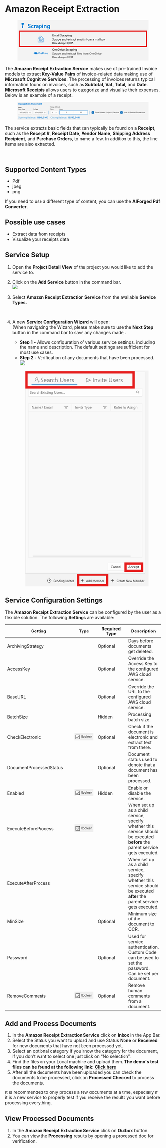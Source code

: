 # Amazon Receipt Extraction

<figure><img src="../../.gitbook/assets/image (2) (1) (2).png" alt=""><figcaption></figcaption></figure>

The ​**Amazon Receipt Extraction Service** makes use of pre-trained Invoice models to extract **Key-Value Pairs** of invoice-related data making use of **Microsoft Cognitive Services**. The processing of invoices returns typical information found on invoices, such as **Subtotal, Vat, Total,** and **Date**. **Microsoft Receipts** allows users to categorize and visualize their expenses. Below is an example of a receipt.

<figure><img src="../../.gitbook/assets/image (4) (1) (2).png" alt=""><figcaption></figcaption></figure>

The service extracts basic fields that can typically be found on a **Receipt**, such as the **Receipt #**, **Receipt Date**, **Vendor Name**, **Shipping Address Recipient**, and **Purchase Orders**, to name a few. In addition to this, the line items are also extracted.

<figure><img src="../../.gitbook/assets/image (1) (6).png" alt=""><figcaption></figcaption></figure>

## Supported Content Types

* Pdf
* jpeg
* png

If you need to use a different type of content, you can use the **AIForged Pdf Converter**.

## Possible use cases

* Extract data from receipts
* Visualize your receipts data

## Service Setup

1. Open the **Project Detail View** of the project you would like to add the service to.
2. Click on the **Add Service** button in the command bar.\
   ![](<../../.gitbook/assets/image (82) (2).png>)
3.  Select **Amazon Receipt Extraction Service** from the available **Service Types.**

    <figure><img src="../../.gitbook/assets/image (5) (6).png" alt=""><figcaption></figcaption></figure>
4.  A new **Service Configuration Wizard** will open:\
    (When navigating the Wizard, please make sure to use the **Next Step** button in the command bar to save any changes made).

    * **Step 1** **-** Allows configuration of various service settings, including the name and description. The default settings are sufficient for most use cases.
    * **Step 2 -** Verification of any documents that have been processed.\
      ![](<../../.gitbook/assets/image (84) (1).png>)

    <figure><img src="../../.gitbook/assets/image (6) (2).png" alt=""><figcaption></figcaption></figure>

## Service Configuration Settings

The **Amazon Receipt Extraction Service** can be configured by the user as a flexible solution. The following **Settings** are available:

<table><thead><tr><th width="256">Setting</th><th width="126">Type</th><th width="139">Required Type</th><th>Description</th></tr></thead><tbody><tr><td>ArchivingStrategy</td><td><img src="../../.gitbook/assets/image (14) (6).png" alt=""></td><td>Optional</td><td>Days before documents get deleted.</td></tr><tr><td>AccessKey</td><td><img src="../../.gitbook/assets/image (7) (2).png" alt=""></td><td>Optional</td><td>Override the Access Key to the configured AWS cloud service.</td></tr><tr><td>BaseURL</td><td><img src="../../.gitbook/assets/image (7) (2).png" alt=""></td><td>Optional</td><td>Override the URL to the configured AWS cloud service.</td></tr><tr><td>BatchSize</td><td><img src="../../.gitbook/assets/image (5) (3).png" alt=""></td><td>Hidden</td><td>Processing batch size.</td></tr><tr><td>CheckElectronic</td><td><img src="../../.gitbook/assets/image (15) (1) (3) (1) (1).png" alt=""></td><td>Optional</td><td>Check if the document is electronic and extract text from there.</td></tr><tr><td>DocumentProcessedStatus</td><td><img src="../../.gitbook/assets/image (6) (4).png" alt=""></td><td>Optional</td><td>Document status used to denote that a document has been processed.</td></tr><tr><td>Enabled</td><td><img src="../../.gitbook/assets/image (15) (1) (3) (1) (1).png" alt=""></td><td>Hidden</td><td>Enable or disable the service.</td></tr><tr><td>ExecuteBeforeProcess</td><td><img src="../../.gitbook/assets/image (15) (1) (3) (2).png" alt=""></td><td></td><td>When set up as a child service, specify whether this service should be executed <strong>before</strong> the parent service gets executed.</td></tr><tr><td>ExecuteAfterProcess</td><td><img src="../../.gitbook/assets/image (1) (1) (3) (1) (2) (7).png" alt=""></td><td></td><td>When set up as a child service, specify whether this service should be executed <strong>after</strong> the parent service gets executed.</td></tr><tr><td>MinSize</td><td><img src="../../.gitbook/assets/image (14) (6).png" alt=""></td><td>Optional</td><td>Minimum size of the document to OCR.</td></tr><tr><td>Password</td><td><img src="../../.gitbook/assets/image (3) (5) (1).png" alt=""></td><td>Optional</td><td>Used for service authentication. Custom Code can be used to set the password. Can be set per document.</td></tr><tr><td>RemoveComments</td><td><img src="../../.gitbook/assets/image (1) (1) (3) (1) (1) (2) (1) (3) (1).png" alt=""></td><td>Optional</td><td>Remove human comments from a document.</td></tr></tbody></table>

## Add and Process Documents

1. In the **Amazon Receipt Extraction Service** click on **Inbox** in the App Bar.
2. Select the Status you want to upload and use Status **None** or **Received** for new documents that have not been processed yet.
3. Select an optional category if you know the category for the document, if you don’t want to select one just click on “No selection”.
4. Find the files on your Local machine and upload them. **The demo's test files can be found at the following link:** [**Click here**](https://docs.aiforged.com/DemoDocuments/ABBYY%20Classification%20%20Testing.zip)​
5. After all the documents have been uploaded you can check the documents to be processed, click on **Processed Checked** to process the documents.

It is recommended to only process a few documents at a time, especially if it is a new service to properly test if you receive the results you want before processing everything.

## View Processed Documents

1. In the **Amazon Receipt Extraction Service** click on **Outbox** button.
2. You can view the **Processing** results by opening a processed doc for verification.
